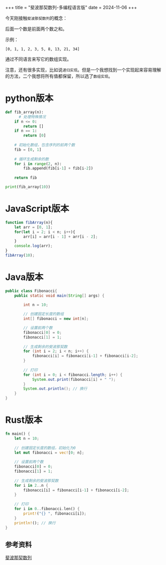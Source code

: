 +++
title = "斐波那契数列-多编程语言版"
date = 2024-11-06
+++

今天刚接触`斐波那契数列`的概念：

后面一个数是前面两个数之和。

示例：
```
[0, 1, 1, 2, 3, 5, 8, 13, 21, 34]
```

通过不同语言来写它的数组实现。

注意，还有很多实现，比如说`递归实现`。但是一个我想找到一个实现起来容易理解的方法，二个我想将所有值都保留，所以选了`数组实现`。

# python版本

```python
def fib_array(n):
      # 处理特殊情况
    if n <= 0:
        return []
    if n == 1:
        return [0]
    
    # 初始化数组，包含序列的前两个数
    fib = [0, 1]
    
    # 循环生成剩余的数
    for i in range(2, n):
        fib.append(fib[i-1] + fib[i-2])
        
    return fib

print(fib_array(10))
```

# JavaScript版本

```JavaScript
function fibArray(n){
    let arr = [0, 1];
    for(let i = 2; i < n; i++){
        arr[i] = arr[i - 1] + arr[i - 2];
    }
    console.log(arr);
}
fibArray(10);
```

# Java版本

```java
public class Fibonacci{
    public static void main(String[] args) {

        int n = 10;
        
        // 创建固定长度的数组
        int[] fibonacci = new int[n];

        // 设置前两个数
        fibonacci[0] = 0;
        fibonacci[1] = 1;
        
        // 生成剩余的斐波那契数
        for (int i = 2; i < n; i++) {
            fibonacci[i] = fibonacci[i-1] + fibonacci[i-2];
        }
        
        // 打印
        for (int i = 0; i < fibonacci.length; i++) {
            System.out.print(fibonacci[i] + " ");
        }
        System.out.println(); // 换行
    }
}
```

# Rust版本

```rust
fn main() {
    let n = 10;
    
    // 创建固定长度的数组，初始化为0
    let mut fibonacci = vec![0; n];
    
    // 设置前两个数
    fibonacci[0] = 0;
    fibonacci[1] = 1;
    
    // 生成剩余的斐波那契数
    for i in 2..n {
        fibonacci[i] = fibonacci[i-1] + fibonacci[i-2];
    }
    
    // 打印
    for i in 0..fibonacci.len() {
        print!("{} ", fibonacci[i]);
    }
    println!(); // 换行
}
```

## 参考资料

[斐波那契数列](https://zh.wikipedia.org/zh-hans/%E6%96%90%E6%B3%A2%E9%82%A3%E5%A5%91%E6%95%B0)
